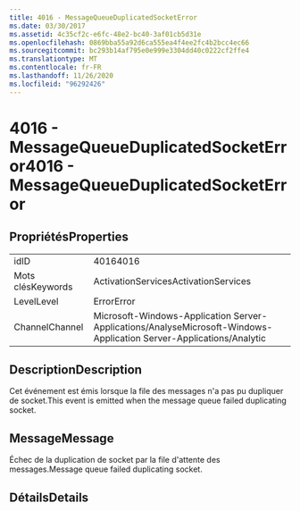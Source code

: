 ```yaml
---
title: 4016 - MessageQueueDuplicatedSocketError
ms.date: 03/30/2017
ms.assetid: 4c35cf2c-e6fc-48e2-bc40-3af01cb5d31e
ms.openlocfilehash: 0869bba55a92d6ca555ea4f4ee2fc4b2bcc4ec66
ms.sourcegitcommit: bc293b14af795e0e999e3304dd40c0222cf2ffe4
ms.translationtype: MT
ms.contentlocale: fr-FR
ms.lasthandoff: 11/26/2020
ms.locfileid: "96292426"
---
```

# <a name="4016---messagequeueduplicatedsocketerror"></a><span data-ttu-id="754dc-102">4016 - MessageQueueDuplicatedSocketError</span><span class="sxs-lookup"><span data-stu-id="754dc-102">4016 - MessageQueueDuplicatedSocketError</span></span>

## <a name="properties"></a><span data-ttu-id="754dc-103">Propriétés</span><span class="sxs-lookup"><span data-stu-id="754dc-103">Properties</span></span>  
  
|||  
|-|-|  
|<span data-ttu-id="754dc-104">id</span><span class="sxs-lookup"><span data-stu-id="754dc-104">ID</span></span>|<span data-ttu-id="754dc-105">4016</span><span class="sxs-lookup"><span data-stu-id="754dc-105">4016</span></span>|  
|<span data-ttu-id="754dc-106">Mots clés</span><span class="sxs-lookup"><span data-stu-id="754dc-106">Keywords</span></span>|<span data-ttu-id="754dc-107">ActivationServices</span><span class="sxs-lookup"><span data-stu-id="754dc-107">ActivationServices</span></span>|  
|<span data-ttu-id="754dc-108">Level</span><span class="sxs-lookup"><span data-stu-id="754dc-108">Level</span></span>|<span data-ttu-id="754dc-109">Error</span><span class="sxs-lookup"><span data-stu-id="754dc-109">Error</span></span>|  
|<span data-ttu-id="754dc-110">Channel</span><span class="sxs-lookup"><span data-stu-id="754dc-110">Channel</span></span>|<span data-ttu-id="754dc-111">Microsoft-Windows-Application Server-Applications/Analyse</span><span class="sxs-lookup"><span data-stu-id="754dc-111">Microsoft-Windows-Application Server-Applications/Analytic</span></span>|  
  
## <a name="description"></a><span data-ttu-id="754dc-112">Description</span><span class="sxs-lookup"><span data-stu-id="754dc-112">Description</span></span>  

 <span data-ttu-id="754dc-113">Cet événement est émis lorsque la file des messages n'a pas pu dupliquer de socket.</span><span class="sxs-lookup"><span data-stu-id="754dc-113">This event is emitted when the message queue failed duplicating socket.</span></span>  
  
## <a name="message"></a><span data-ttu-id="754dc-114">Message</span><span class="sxs-lookup"><span data-stu-id="754dc-114">Message</span></span>  

 <span data-ttu-id="754dc-115">Échec de la duplication de socket par la file d'attente des messages.</span><span class="sxs-lookup"><span data-stu-id="754dc-115">Message queue failed duplicating socket.</span></span>  
  
## <a name="details"></a><span data-ttu-id="754dc-116">Détails</span><span class="sxs-lookup"><span data-stu-id="754dc-116">Details</span></span>
